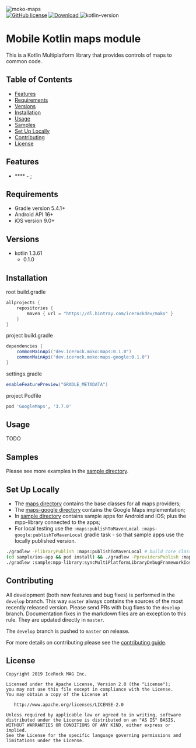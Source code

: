 ![moko-maps](https://user-images.githubusercontent.com/5010169/71351401-27c14d80-25a6-11ea-9183-17821f6d4212.png)  
[![GitHub license](https://img.shields.io/badge/license-Apache%20License%202.0-blue.svg?style=flat)](http://www.apache.org/licenses/LICENSE-2.0) [![Download](https://api.bintray.com/packages/icerockdev/moko/moko-maps/images/download.svg) ](https://bintray.com/icerockdev/moko/moko-maps/_latestVersion) ![kotlin-version](https://img.shields.io/badge/kotlin-1.3.61-orange)

# Mobile Kotlin maps module
This is a Kotlin Multiplatform library that provides controls of maps to common code.

## Table of Contents
- [Features](#features)
- [Requirements](#requirements)
- [Versions](#versions)
- [Installation](#installation)
- [Usage](#usage)
- [Samples](#samples)
- [Set Up Locally](#setup-locally)
- [Contributing](#contributing)
- [License](#license)

## Features
- **** - ;

## Requirements
- Gradle version 5.4.1+
- Android API 16+
- iOS version 9.0+

## Versions
- kotlin 1.3.61
  - 0.1.0

## Installation
root build.gradle  
```groovy
allprojects {
    repositories {
        maven { url = "https://dl.bintray.com/icerockdev/moko" }
    }
}
```

project build.gradle
```groovy
dependencies {
    commonMainApi("dev.icerock.moko:maps:0.1.0")
    commonMainApi("dev.icerock.moko:maps-google:0.1.0")
}
```

settings.gradle  
```groovy
enableFeaturePreview("GRADLE_METADATA")
```

project Podfile
```ruby
pod 'GoogleMaps', '3.7.0'
```

## Usage
TODO

## Samples
Please see more examples in the [sample directory](sample).

## Set Up Locally 
- The [maps directory](maps) contains the base classes for all maps providers;
- The [maps-google directory](maps-google) contains the Google Maps implementation;
- In [sample directory](sample) contains sample apps for Android and iOS; plus the mpp-library connected to the apps;
- For local testing use the `:maps:publishToMavenLocal :maps-google:publishToMavenLocal` gradle task - so that sample apps use the locally published version.
```bash
./gradlew -PlibraryPublish :maps:publishToMavenLocal # build core classes
(cd sample/ios-app && pod install) && ./gradlew -PprovidersPublish :maps-google:publishToMavenLocal # install pods with GoogleMaps (required for cinterop of maps-google) and build GoogleMaps integration lib 
./gradlew :sample:mpp-library:syncMultiPlatformLibraryDebugFrameworkIosX64 # try build sample
```

## Contributing
All development (both new features and bug fixes) is performed in the `develop` branch. This way `master` always contains the sources of the most recently released version. Please send PRs with bug fixes to the `develop` branch. Documentation fixes in the markdown files are an exception to this rule. They are updated directly in `master`.

The `develop` branch is pushed to `master` on release.

For more details on contributing please see the [contributing guide](CONTRIBUTING.md).

## License
        
    Copyright 2019 IceRock MAG Inc.
    
    Licensed under the Apache License, Version 2.0 (the "License");
    you may not use this file except in compliance with the License.
    You may obtain a copy of the License at
    
       http://www.apache.org/licenses/LICENSE-2.0
    
    Unless required by applicable law or agreed to in writing, software
    distributed under the License is distributed on an "AS IS" BASIS,
    WITHOUT WARRANTIES OR CONDITIONS OF ANY KIND, either express or implied.
    See the License for the specific language governing permissions and
    limitations under the License.
